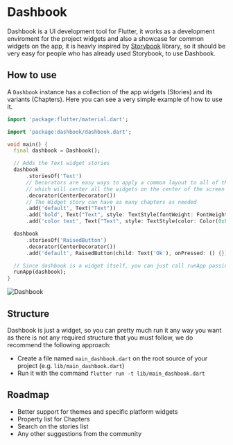 # Dashbook

Dashbook is a UI development tool for Flutter, it works as a development enviroment for the project widgets and also a showcase for common widgets on the app, it is heavly inspired by [Storybook](https://storybook.js.org/) library, so it should be very easy for people who has already used Storybook, to use Dashbook.

## How to use

A `Dashbook` instance has a collection of the app widgets (Stories) and its variants (Chapters). Here you can see a very simple example of how to use it.

```dart
import 'package:flutter/material.dart';

import 'package:dashbook/dashbook.dart';

void main() {
  final dashbook = Dashbook();

  // Adds the Text widget stories
  dashbook
      .storiesOf('Text')
      // Decorators are easy ways to apply a common layout to all of the story chapters, here are using onde of Dashbook's decorators,
      // which will center all the widgets on the center of the screen
      .decorator(CenterDecorator())
      // The Widget story can have as many chapters as needed
      .add('default', Text("Text"))
      .add('bold', Text("Text", style: TextStyle(fontWeight: FontWeight.bold)))
      .add('color text', Text("Text", style: TextStyle(color: Color(0xFF0000FF))));

  dashbook
      .storiesOf('RaisedButton')
      .decorator(CenterDecorator())
      .add('default', RaisedButton(child: Text('Ok'), onPressed: () {}));

  // Since dashbook is a widget itself, you can just call runApp passing it as a parameter
  runApp(dashbook);
}
```

![Dashbook](https://user-images.githubusercontent.com/835641/70755334-5292e280-1d18-11ea-9a4e-ae56903eb938.gif)

## Structure

Dashbook is just a widget, so you can pretty much run it any way you want as there is not any required structure that you must follow, we do recommend the following approach:

 - Create a file named `main_dashbook.dart` on the root source of your project (e.g. `lib/main_dashbook.dart`)
 - Run it with the command `flutter run -t lib/main_dashbook.dart`

## Roadmap
 - Better support for themes and specific platform widgets
 - Property list for Chapters
 - Search on the stories list
 - Any other suggestions from the community
